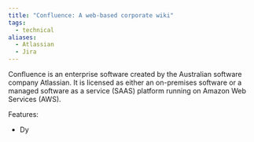 ```yaml
---
title: "Confluence: A web-based corporate wiki"
tags:
  - technical
aliases:
  - Atlassian
  - Jira
---
```


Confluence is an enterprise software created by the Australian software company Atlassian. It is licensed as either an on-premises software or a managed software as a service (SAAS) platform running on Amazon Web Services (AWS).

Features:
  - Dy
